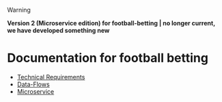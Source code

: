 > [!WARNING] 
> __Version 2 (Microservice edition) for football-betting |  no longer current, we have developed something new__


# Documentation for football betting


- [Technical Requirements](./technical_requirements.md)
- [Data-Flows](./data_flows.md)
- [Microservice](./microservices.md)
